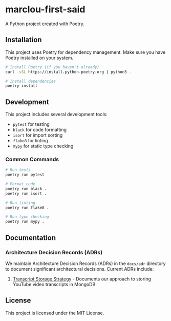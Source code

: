 # marclou-first-said

A Python project created with Poetry.

## Installation

This project uses Poetry for dependency management. Make sure you have Poetry installed on your system.

```bash
# Install Poetry (if you haven't already)
curl -sSL https://install.python-poetry.org | python3 -

# Install dependencies
poetry install
```

## Development

This project includes several development tools:

- `pytest` for testing
- `black` for code formatting
- `isort` for import sorting
- `flake8` for linting
- `mypy` for static type checking

### Common Commands

```bash
# Run tests
poetry run pytest

# Format code
poetry run black .
poetry run isort .

# Run linting
poetry run flake8 .

# Run type checking
poetry run mypy .
```

## Documentation

### Architecture Decision Records (ADRs)

We maintain Architecture Decision Records (ADRs) in the `docs/adr` directory to document significant architectural decisions. Current ADRs include:

1. [Transcript Storage Strategy](docs/adr/001-transcript-storage.md) - Documents our approach to storing YouTube video transcripts in MongoDB

## License

This project is licensed under the MIT License.
